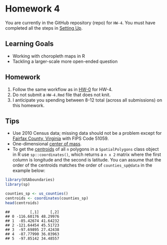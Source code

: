 Homework 4
================

You are currently in the GitHub repository (repo) for `HW-4`. You must have completed all the steps in [Setting Up](https://rudeboybert.github.io/MATH216/jekyll/update/2016/09/12/getting-started.html).

Learning Goals
--------------

-   Working with choropleth maps in R
-   Tackling a larger-scale more open-ended question

Homework
--------

1.  Follow the same workflow as in <a target="_blank" class="page-link"
    href="https://github.com/2016-09-Middlebury-Data-Science/HW-0#homework">HW-0</a> for HW-4.
2.  Do not submit a `HW-4.Rmd` file that does not knit.
3.  I anticipate you spending between 8-12 total (across all submissions) on this homework.

Tips
----

-   Use 2010 Census data; missing data should not be a problem except for [Fairfax County, Virginia](http://www.census.gov/quickfacts/table/PST045215/51059) with FIPS Code 51059.
-   One-dimensional [center of mass](http://hyperphysics.phy-astr.gsu.edu/hbase/imgmec/cm.gif).
-   To get the [centroids](https://en.wikipedia.org/wiki/Centroid) of all `n` polygons in a `SpatialPolygons` class object in R use `sp::coordinates()`, which returns a `n x 2` matrix where the first column is longitude and the second is latitude. You can assume that the order of the centroids matches the order of `counties_sp@data` in the example below:

``` r
library(USAboundaries)
library(sp)

counties_sp <- us_counties()
centroids <- coordinates(counties_sp)
head(centroids)
```

    ##         [,1]     [,2]
    ## 0 -116.60176 48.29976
    ## 1  -85.42674 41.64232
    ## 2 -121.64454 45.51723
    ## 3  -97.69895 27.42438
    ## 4  -87.77990 36.03963
    ## 5  -97.85142 34.48557
